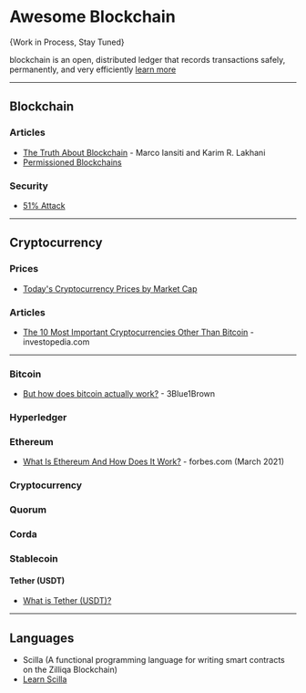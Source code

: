 # Awesome Blockchain

{Work in Process, Stay Tuned}

blockchain is an open, distributed ledger that records transactions safely, permanently, and very efficiently [learn more](https://hbr.org/2017/01/the-truth-about-blockchain)

-----

## Blockchain

### Articles
* [The Truth About Blockchain](https://hbr.org/2017/01/the-truth-about-blockchain) - Marco Iansiti and Karim R. Lakhani
* [Permissioned Blockchains](https://www.investopedia.com/terms/p/permissioned-blockchains.asp)

### Security
* [51% Attack](https://www.investopedia.com/terms/1/51-attack.asp)


-----

## Cryptocurrency

### Prices
* [Today's Cryptocurrency Prices by Market Cap](https://coinmarketcap.com/)

### Articles
* [The 10 Most Important Cryptocurrencies Other Than Bitcoin](https://www.investopedia.com/tech/most-important-cryptocurrencies-other-than-bitcoin) - investopedia.com

-----

### Bitcoin
* [But how does bitcoin actually work?](https://www.youtube.com/watch?v=bBC-nXj3Ng4) - 3Blue1Brown

### Hyperledger

### Ethereum
* [What Is Ethereum And How Does It Work?](https://www.forbes.com/advisor/investing/what-is-ethereum-ether/) - forbes.com (March 2021)

### Cryptocurrency

### Quorum

### Corda


### Stablecoin
#### Tether (USDT)
* [What is Tether (USDT)?](https://www.youtube.com/watch?v=Kt0HlIP06d8)

-----
## Languages
 * Scilla (A functional programming language for writing smart contracts on the Zilliqa Blockchain)
  * [Learn Scilla](https://learnscilla.com/home) 

